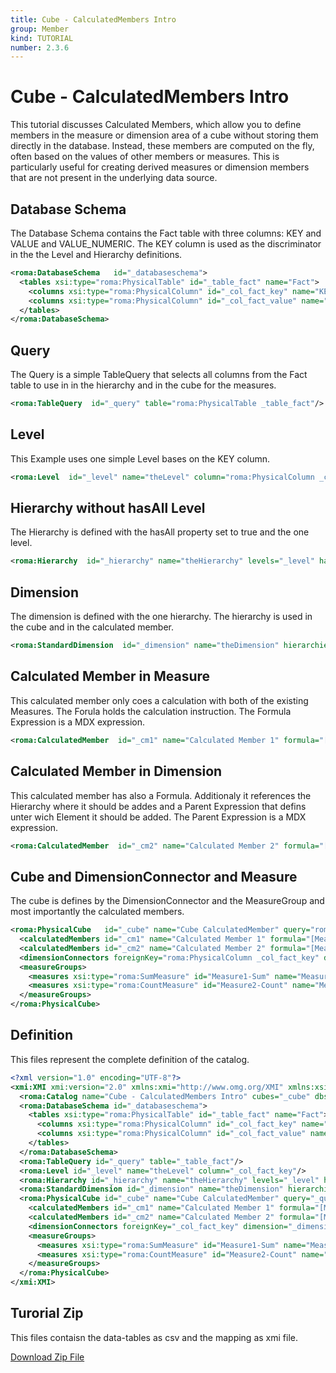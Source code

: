 ```yaml
---
title: Cube - CalculatedMembers Intro
group: Member
kind: TUTORIAL
number: 2.3.6
---
```

# Cube - CalculatedMembers Intro

This tutorial discusses Calculated Members, which allow you to define members in the measure or dimension area of a cube without storing them directly in the database. Instead, these members are computed on the fly, often based on the values of other members or measures. This is particularly useful for creating derived measures or dimension members that are not present in the underlying data source.



## Database Schema

The Database Schema contains the Fact table with three columns: KEY and VALUE and VALUE_NUMERIC. The KEY column is used as the discriminator in the the Level and Hierarchy definitions.


```xml
<roma:DatabaseSchema   id="_databaseschema">
  <tables xsi:type="roma:PhysicalTable" id="_table_fact" name="Fact">
    <columns xsi:type="roma:PhysicalColumn" id="_col_fact_key" name="KEY"/>
    <columns xsi:type="roma:PhysicalColumn" id="_col_fact_value" name="VALUE" type="Integer"/>
  </tables>
</roma:DatabaseSchema>

```

## Query

The Query is a simple TableQuery that selects all columns from the Fact table to use in in the hierarchy and in the cube for the measures.


```xml
<roma:TableQuery  id="_query" table="roma:PhysicalTable _table_fact"/>

```

## Level

This Example uses one simple Level bases on the KEY column.


```xml
<roma:Level  id="_level" name="theLevel" column="roma:PhysicalColumn _col_fact_key"/>

```

## Hierarchy without hasAll Level

The Hierarchy is defined with the hasAll property set to true and the one level.


```xml
<roma:Hierarchy  id="_hierarchy" name="theHierarchy" levels="_level" hasAll="true" primaryKey="roma:PhysicalColumn _col_fact_key" query="roma:TableQuery _query"/>

```

## Dimension

The dimension is defined with the one hierarchy. The hierarchy is used in the cube and in the calculated member.


```xml
<roma:StandardDimension  id="_dimension" name="theDimension" hierarchies="_hierarchy"/>

```

## Calculated Member in Measure

This calculated member only coes a calculation with both of the existing Measures. The Forula holds the calculation instruction. The Formula Expression is a MDX expression.


```xml
<roma:CalculatedMember  id="_cm1" name="Calculated Member 1" formula="[Measures].[Measure1-Sum] / [Measures].[Measure2-Count]"/>

```

## Calculated Member in Dimension

This calculated member has also a Formula. Additionaly it references the Hierarchy where it should be addes and a Parent Expression that defins unter wich Element it should be added. The Parent Expression is a MDX expression.



```xml
<roma:CalculatedMember  id="_cm2" name="Calculated Member 2" formula="[Measures].[Measure1-Sum] / [Measures].[Measure2-Count]" parent="[theDimension].[theHierarchy].[All theHierarchys]" hierarchy="_hierarchy"/>

```

## Cube and DimensionConnector and Measure

The cube is defines by the DimensionConnector and the MeasureGroup and most importantly the calculated members.


```xml
<roma:PhysicalCube   id="_cube" name="Cube CalculatedMember" query="roma:TableQuery _query">
  <calculatedMembers id="_cm1" name="Calculated Member 1" formula="[Measures].[Measure1-Sum] / [Measures].[Measure2-Count]"/>
  <calculatedMembers id="_cm2" name="Calculated Member 2" formula="[Measures].[Measure1-Sum] / [Measures].[Measure2-Count]" parent="[theDimension].[theHierarchy].[All theHierarchys]" hierarchy="_hierarchy"/>
  <dimensionConnectors foreignKey="roma:PhysicalColumn _col_fact_key" dimension="roma:StandardDimension _dimension"/>
  <measureGroups>
    <measures xsi:type="roma:SumMeasure" id="Measure1-Sum" name="Measure1-Sum" column="roma:PhysicalColumn _col_fact_value"/>
    <measures xsi:type="roma:CountMeasure" id="Measure2-Count" name="Measure2-Count" column="roma:PhysicalColumn _col_fact_value"/>
  </measureGroups>
</roma:PhysicalCube>

```


## Definition

This files represent the complete definition of the catalog.

```xml
<?xml version="1.0" encoding="UTF-8"?>
<xmi:XMI xmi:version="2.0" xmlns:xmi="http://www.omg.org/XMI" xmlns:xsi="http://www.w3.org/2001/XMLSchema-instance" xmlns:roma="https://www.daanse.org/spec/org.eclipse.daanse.rolap.mapping">
  <roma:Catalog name="Cube - CalculatedMembers Intro" cubes="_cube" dbschemas="_databaseschema"/>
  <roma:DatabaseSchema id="_databaseschema">
    <tables xsi:type="roma:PhysicalTable" id="_table_fact" name="Fact">
      <columns xsi:type="roma:PhysicalColumn" id="_col_fact_key" name="KEY"/>
      <columns xsi:type="roma:PhysicalColumn" id="_col_fact_value" name="VALUE" type="Integer"/>
    </tables>
  </roma:DatabaseSchema>
  <roma:TableQuery id="_query" table="_table_fact"/>
  <roma:Level id="_level" name="theLevel" column="_col_fact_key"/>
  <roma:Hierarchy id="_hierarchy" name="theHierarchy" levels="_level" hasAll="true" primaryKey="_col_fact_key" query="_query"/>
  <roma:StandardDimension id="_dimension" name="theDimension" hierarchies="_hierarchy"/>
  <roma:PhysicalCube id="_cube" name="Cube CalculatedMember" query="_query">
    <calculatedMembers id="_cm1" name="Calculated Member 1" formula="[Measures].[Measure1-Sum] / [Measures].[Measure2-Count]"/>
    <calculatedMembers id="_cm2" name="Calculated Member 2" formula="[Measures].[Measure1-Sum] / [Measures].[Measure2-Count]" parent="[theDimension].[theHierarchy].[All theHierarchys]" hierarchy="_hierarchy"/>
    <dimensionConnectors foreignKey="_col_fact_key" dimension="_dimension"/>
    <measureGroups>
      <measures xsi:type="roma:SumMeasure" id="Measure1-Sum" name="Measure1-Sum" column="_col_fact_value"/>
      <measures xsi:type="roma:CountMeasure" id="Measure2-Count" name="Measure2-Count" column="_col_fact_value"/>
    </measureGroups>
  </roma:PhysicalCube>
</xmi:XMI>

```



## Turorial Zip
This files contaisn the data-tables as csv and the mapping as xmi file.

<a href="./zip/tutorial.cube.calculatedmember.intro.zip" download>Download Zip File</a>
